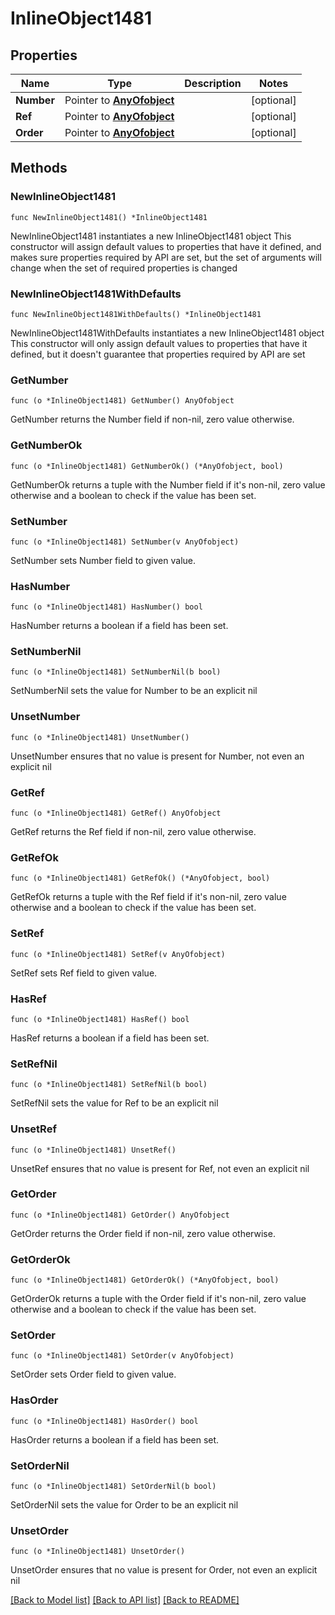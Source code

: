 # InlineObject1481

## Properties

Name | Type | Description | Notes
------------ | ------------- | ------------- | -------------
**Number** | Pointer to [**AnyOfobject**](anyOf&lt;object&gt;.md) |  | [optional] 
**Ref** | Pointer to [**AnyOfobject**](anyOf&lt;object&gt;.md) |  | [optional] 
**Order** | Pointer to [**AnyOfobject**](anyOf&lt;object&gt;.md) |  | [optional] 

## Methods

### NewInlineObject1481

`func NewInlineObject1481() *InlineObject1481`

NewInlineObject1481 instantiates a new InlineObject1481 object
This constructor will assign default values to properties that have it defined,
and makes sure properties required by API are set, but the set of arguments
will change when the set of required properties is changed

### NewInlineObject1481WithDefaults

`func NewInlineObject1481WithDefaults() *InlineObject1481`

NewInlineObject1481WithDefaults instantiates a new InlineObject1481 object
This constructor will only assign default values to properties that have it defined,
but it doesn't guarantee that properties required by API are set

### GetNumber

`func (o *InlineObject1481) GetNumber() AnyOfobject`

GetNumber returns the Number field if non-nil, zero value otherwise.

### GetNumberOk

`func (o *InlineObject1481) GetNumberOk() (*AnyOfobject, bool)`

GetNumberOk returns a tuple with the Number field if it's non-nil, zero value otherwise
and a boolean to check if the value has been set.

### SetNumber

`func (o *InlineObject1481) SetNumber(v AnyOfobject)`

SetNumber sets Number field to given value.

### HasNumber

`func (o *InlineObject1481) HasNumber() bool`

HasNumber returns a boolean if a field has been set.

### SetNumberNil

`func (o *InlineObject1481) SetNumberNil(b bool)`

 SetNumberNil sets the value for Number to be an explicit nil

### UnsetNumber
`func (o *InlineObject1481) UnsetNumber()`

UnsetNumber ensures that no value is present for Number, not even an explicit nil
### GetRef

`func (o *InlineObject1481) GetRef() AnyOfobject`

GetRef returns the Ref field if non-nil, zero value otherwise.

### GetRefOk

`func (o *InlineObject1481) GetRefOk() (*AnyOfobject, bool)`

GetRefOk returns a tuple with the Ref field if it's non-nil, zero value otherwise
and a boolean to check if the value has been set.

### SetRef

`func (o *InlineObject1481) SetRef(v AnyOfobject)`

SetRef sets Ref field to given value.

### HasRef

`func (o *InlineObject1481) HasRef() bool`

HasRef returns a boolean if a field has been set.

### SetRefNil

`func (o *InlineObject1481) SetRefNil(b bool)`

 SetRefNil sets the value for Ref to be an explicit nil

### UnsetRef
`func (o *InlineObject1481) UnsetRef()`

UnsetRef ensures that no value is present for Ref, not even an explicit nil
### GetOrder

`func (o *InlineObject1481) GetOrder() AnyOfobject`

GetOrder returns the Order field if non-nil, zero value otherwise.

### GetOrderOk

`func (o *InlineObject1481) GetOrderOk() (*AnyOfobject, bool)`

GetOrderOk returns a tuple with the Order field if it's non-nil, zero value otherwise
and a boolean to check if the value has been set.

### SetOrder

`func (o *InlineObject1481) SetOrder(v AnyOfobject)`

SetOrder sets Order field to given value.

### HasOrder

`func (o *InlineObject1481) HasOrder() bool`

HasOrder returns a boolean if a field has been set.

### SetOrderNil

`func (o *InlineObject1481) SetOrderNil(b bool)`

 SetOrderNil sets the value for Order to be an explicit nil

### UnsetOrder
`func (o *InlineObject1481) UnsetOrder()`

UnsetOrder ensures that no value is present for Order, not even an explicit nil

[[Back to Model list]](../README.md#documentation-for-models) [[Back to API list]](../README.md#documentation-for-api-endpoints) [[Back to README]](../README.md)


